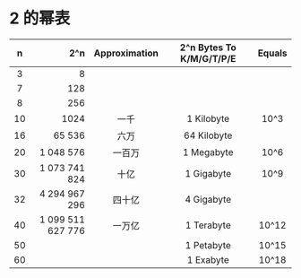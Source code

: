 # 2 的幂表

|  n   |               2^n | Approximation | 2^n Bytes To K/M/G/T/P/E | Equals |
| :--: | ----------------: | :-----------: | :----------------------: | :----: |
|  3   |                 8 |               |                          |        |
|  7   |               128 |               |                          |        |
|  8   |               256 |               |                          |        |
|  10  |              1024 |      一千     |        1 Kilobyte        |  10^3  |
|  16  |            65 536 |      六万     |       64 Kilobyte        |        |
|  20  |         1 048 576 |      一百万   |        1 Megabyte        |  10^6  |
|  30  |     1 073 741 824 |      十亿     |        1 Gigabyte        |  10^9  |
|  32  |     4 294 967 296 |      四十亿   |        4 Gigabyte        |        |
|  40  | 1 099 511 627 776 |      一万亿   |        1 Terabyte        | 10^12  |
|  50  |                   |               |        1 Petabyte       | 10^15  |
|  60  |                   |               |        1 Exabyte        | 10^18  |